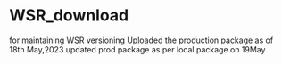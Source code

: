 # WSR_download
for maintaining WSR versioning
Uploaded the production package as of 18th May,2023
updated prod package as per local package on 19May
